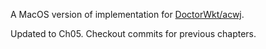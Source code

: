 A MacOS version of implementation for [DoctorWkt/acwj](https://github.com/DoctorWkt/acwj/).

Updated to Ch05. Checkout commits for previous chapters.
